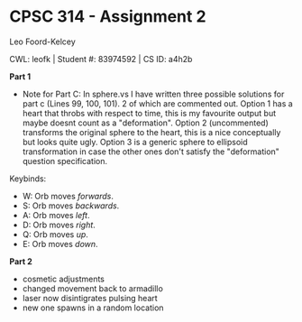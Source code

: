 # CPSC 314 - Assignment 2

Leo Foord-Kelcey

CWL: leofk | Student #: 83974592 | CS ID: a4h2b

**Part 1**
- Note for Part C: In sphere.vs I have written three possible solutions for part c (Lines 99, 100, 101). 2 of which are commented out. Option 1 has a heart that throbs with respect to time, this is my favourite output but maybe doesnt count as a "deformation". Option 2 (uncommented) transforms the original sphere to the heart, this is a nice conceptually but looks quite ugly. Option 3 is a generic sphere to ellipsoid transformation in case the other ones don't satisfy the "deformation" question specification. 

Keybinds:
- W: Orb moves _forwards_.
- S: Orb moves _backwards_.
- A: Orb moves _left_.
- D: Orb moves _right_.
- Q: Orb moves _up_.
- E: Orb moves _down_.

**Part 2**
- cosmetic adjustments
- changed movement back to armadillo
- laser now disintigrates pulsing heart
- new one spawns in a random location


